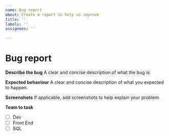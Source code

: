```yaml
---
name: Bug report
about: Create a report to help us improve
title: ''
labels: ''
assignees: ''

---
```


# Bug report
**Describe the bug**
A clear and concise description of what the bug is.

**Expected behaviour**
A clear and concise description of what you expected to happen.

**Screenshots**
If applicable, add screenshots to help explain your problem.

**Team to task**
- [ ] Dev
- [ ] Front End
- [ ] SQL
